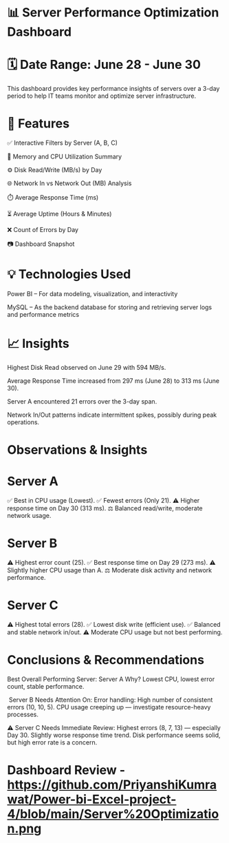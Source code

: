 # 📊 Server Performance Optimization Dashboard
# 🗓️ Date Range: June 28 - June 30
This dashboard provides key performance insights of servers over a 3-day period to help IT teams monitor and optimize server infrastructure.

# 📌 Features
✅ Interactive Filters by Server (A, B, C)

🧠 Memory and CPU Utilization Summary

⚙️ Disk Read/Write (MB/s) by Day

🌐 Network In vs Network Out (MB) Analysis

⏱️ Average Response Time (ms)

⏳ Average Uptime (Hours & Minutes)

❌ Count of Errors by Day

📷 Dashboard Snapshot

# 💡 Technologies Used
Power BI – For data modeling, visualization, and interactivity

MySQL – As the backend database for storing and retrieving server logs and performance metrics

# 📈 Insights
Highest Disk Read observed on June 29 with 594 MB/s.

Average Response Time increased from 297 ms (June 28) to 313 ms (June 30).

Server A encountered 21 errors over the 3-day span.

Network In/Out patterns indicate intermittent spikes, possibly during peak operations.

# Observations & Insights
# Server A
✅ Best in CPU usage (Lowest).
✅ Fewest errors (Only 21).
⚠️ Higher response time on Day 30 (313 ms).
⚖️ Balanced read/write, moderate network usage.

# Server B
⚠️ Highest error count (25).
✅ Best response time on Day 29 (273 ms).
⚠️ Slightly higher CPU usage than A.
⚖️ Moderate disk activity and network performance.

# Server C
⚠️ Highest total errors (28).
✅ Lowest disk write (efficient use).
✅ Balanced and stable network in/out.
⚠️ Moderate CPU usage but not best performing.

# Conclusions & Recommendations
 Best Overall Performing Server: Server A
 Why? Lowest CPU, lowest error count, stable performance.

️ Server B Needs Attention On:
 Error handling: High number of consistent errors (10, 10, 5).
 CPU usage creeping up — investigate resource-heavy processes.

⚠️ Server C Needs Immediate Review:
    Highest errors (8, 7, 13) — especially Day 30.
    Slightly worse response time trend.
    Disk performance seems solid, but high error rate is a concern.


# Dashboard Review - https://github.com/PriyanshiKumrawat/Power-bi-Excel-project-4/blob/main/Server%20Optimization.png
